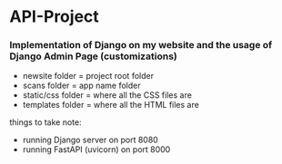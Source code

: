 # API-Project

### Implementation of Django on my website and the usage of Django Admin Page (customizations)

- newsite folder = project root folder
- scans folder = app name folder
- static/css folder = where all the CSS files are
- templates folder = where all the HTML files are

things to take note:
- running Django server on port 8080
- running FastAPI (uvicorn) on port 8000
